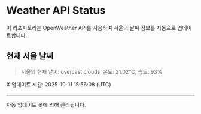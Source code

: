 
# Weather API Status

이 리포지토리는 OpenWeather API를 사용하여 서울의 날씨 정보를 자동으로 업데이트합니다.

## 현재 서울 날씨
> 서울의 현재 날씨: overcast clouds, 온도: 21.02°C, 습도: 93%

⏳ 업데이트 시간: 2025-10-11 15:56:08 (UTC)

---
자동 업데이트 봇에 의해 관리됩니다.
